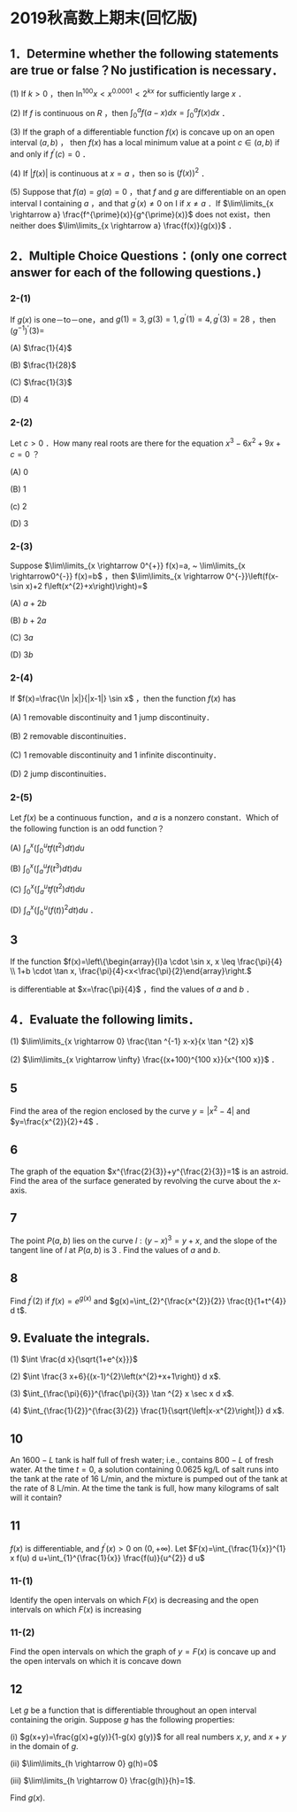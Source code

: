 # 2019秋高数上期末(回忆版)

## 1．Determine whether the following statements are true or false？No justification is necessary．

(1) If $k>0$ ，then $\ln^{100} x<x^{0.0001}<2^{k x}$ for sufficiently large $x$ ．

(2) If $f$ is continuous on $R$ ，then $\int_{0}^{a} f(a-x) d x=\int_{0}^{a} f(x) d x$ ．

(3) If the graph of a differentiable function $f(x)$ is concave up on an open interval $(a, b)$ ， then $f(x)$ has a local minimum value at a point $c \in(a, b)$ if and only if $f^{\prime}(c)=0$ ．

(4) If $|f(x)|$ is continuous at $x=a$ ，then so is $(f(x))^{2}$ ．

(5) Suppose that $f(a)=g(a)=0$ ，that $f$ and $g$ are differentiable on an open interval I containing $a$ ，and that $g^{\prime}(x) \neq 0$ on I if $x \neq a$ ．If $\lim\limits_{x \rightarrow a} \frac{f^{\prime}(x)}{g^{\prime}(x)}$ does not exist，then neither does $\lim\limits_{x \rightarrow a} \frac{f(x)}{g(x)}$ ．

## 2．Multiple Choice Questions：(only one correct answer for each of the following questions．)

### 2-(1)

If $g(x)$ is one－to－one，and $g(1)=3, g(3)=1, g^{\prime}(1)=4, g^{\prime}(3)=28$ ，then $\left(g^{-1}\right)^{\prime}(3)=$

(A) $\frac{1}{4}$

(B) $\frac{1}{28}$

(C) $\frac{1}{3}$

(D) 4

### 2-(2)

Let $c>0$ ．How many real roots are there for the equation $x^{3}-6 x^{2}+9 x+c=0$ ？

(A) 0

(B) 1

(c) 2

(D) 3

### 2-(3)

Suppose $\lim\limits_{x \rightarrow 0^{+}} f(x)=a, ~ \lim\limits_{x \rightarrow0^{-}} f(x)=b$ ，then $\lim\limits_{x \rightarrow 0^{-}}\left(f(x-\sin x)+2 f\left(x^{2}+x\right)\right)=$

(A) $a+2 b$

(B) $b+2 a$

(C) $3 a$

(D) $3b$

### 2-(4)

If $f(x)=\frac{\ln |x|}{|x-1|} \sin x$ ，then the function $f(x)$ has

(A) 1 removable discontinuity and 1 jump discontinuity．

(B) 2 removable discontinuities．

(C) 1 removable discontinuity and 1 infinite discontinuity．

(D) 2 jump discontinuities．

### 2-(5)

Let $f(x)$ be a continuous function，and $a$ is a nonzero constant．Which of the following function is an odd function？

(A) $\int_{a}^{x}\left(\int_{0}^{u} t f\left(t^{2}\right) d t\right) d u$

(B) $\int_{0}^{x}\left(\int_{a}^{u} f\left(t^{3}\right) d t\right) d u$

(C) $\int_{0}^{x}\left(\int_{a}^{u} t f\left(t^{2}\right) d t\right) d u$

(D) $\int_{a}^{x}\left(\int_{0}^{u}(f(t))^{2} d t\right) d u$ ．

## 3

If the function $f(x)=\left\{\begin{array}{l}a \cdot \sin x, x \leq \frac{\pi}{4} \\ 1+b \cdot \tan x, \frac{\pi}{4}<x<\frac{\pi}{2}\end{array}\right.$

is differentiable at $x=\frac{\pi}{4}$ ，find the values of $a$ and $b$ ．

## 4．Evaluate the following limits．

(1) $\lim\limits_{x \rightarrow 0} \frac{\tan ^{-1} x-x}{x \tan ^{2} x}$

(2) $\lim\limits_{x \rightarrow \infty} \frac{(x+100)^{100 x}}{x^{100 x}}$ ．

## 5

Find the area of the region enclosed by the curve $y=\left|x^{2}-4\right|$ and $y=\frac{x^{2}}{2}+4$ ．

## 6

The graph of the equation $x^{\frac{2}{3}}+y^{\frac{2}{3}}=1$ is an astroid. Find the area of the surface generated by revolving the curve about the $x$-axis.

## 7

The point $P(a, b)$ lies on the curve $l:(y-x)^{3}=y+x$, and the slope of the tangent line of $l$ at $P(a, b)$ is 3 . Find the values of $a$ and $b$.

## 8

Find $f^{\prime}(2)$ if $f(x)=e^{g(x)}$ and $g(x)=\int_{2}^{\frac{x^{2}}{2}} \frac{t}{1+t^{4}} d t$.

## 9. Evaluate the integrals.

(1) $\int \frac{d x}{\sqrt{1+e^{x}}}$

(2) $\int \frac{3 x+6}{(x-1)^{2}\left(x^{2}+x+1\right)} d x$.

(3) $\int_{\frac{\pi}{6}}^{\frac{\pi}{3}} \tan ^{2} x \sec x d x$.

(4) $\int_{\frac{1}{2}}^{\frac{3}{2}} \frac{1}{\sqrt{\left|x-x^{2}\right|}} d x$.

## 10

An $1600-L$ tank is half full of fresh water; i.e., contains $800-L$ of fresh water. At the time $t=0$, a solution containing $0.0625 \mathrm{~kg} / \mathrm{L}$ of salt runs into the tank at the rate of $16 \mathrm{~L} / \mathrm{min}$, and the mixture is pumped out of the tank at the rate of $8 \mathrm{~L} / \mathrm{min}$. At the time the tank is full, how many kilograms of salt will it contain?

## 11

$f(x)$ is differentiable, and $f^{\prime}(x)>0$ on $(0,+\infty)$. Let $F(x)=\int_{\frac{1}{x}}^{1} x f(u) d u+\int_{1}^{\frac{1}{x}} \frac{f(u)}{u^{2}} d u$

### 11-(1)

Identify the open intervals on which $F(x)$ is decreasing and the open intervals on which $F(x)$ is increasing

### 11-(2)

Find the open intervals on which the graph of $y=F(x)$ is concave up and the open intervals on which it is concave down

## 12

Let $g$ be a function that is differentiable throughout an open interval containing the origin. Suppose $g$ has the following properties:

(i) $g(x+y)=\frac{g(x)+g(y)}{1-g(x) g(y)}$ for all real numbers $x, y$, and $x+y$ in the domain of $g$.

(ii) $\lim\limits_{h \rightarrow 0} g(h)=0$

(iii) $\lim\limits_{h \rightarrow 0} \frac{g(h)}{h}=1$.

Find $g(x)$.
